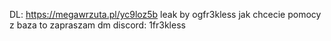 DL: https://megawrzuta.pl/yc9loz5b
leak by ogfr3kless
jak chcecie pomocy z baza to zapraszam dm discord: 1fr3kless
